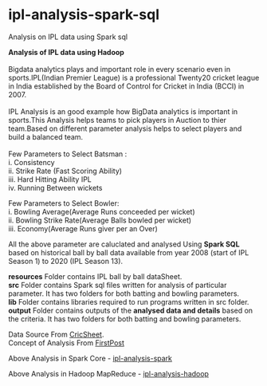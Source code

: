# ipl-analysis-spark-sql
Analysis on IPL data  using Spark sql

<b>Analysis of IPL data using Hadoop</b><br><br>
Bigdata analytics plays and important role in every scenario even in sports.IPL(Indian Premier League) is a professional Twenty20 cricket league in India established by the Board of Control for Cricket in India (BCCI) in 2007.
<br><br>
IPL Analysis is an good example how BigData analytics is important in sports.This Analysis helps teams to pick players in Auction to thier team.Based on different parameter analysis helps to select players and build a balanced team.<br><br>
Few Parameters to Select Batsman :<br>
i. Consistency <br>
ii. Strike Rate (Fast Scoring Ability)<br>
iii. Hard Hitting Ability  IPL<br>
iv. Running Between wickets<br>

Few Parameters to Select Bowler:<br>
i. Bowling Average(Average Runs conceeded per wicket) <br>
ii. Bowling Strike Rate(Average Balls bowled per wicket) <br>
iii. Economy(Average Runs giver per an Over) <br>

All the above parameter are caluclated and analysed Using <b>Spark SQL</b> based on historical ball by ball data available from year 2008 (start of IPL Season 1) to 2020 (IPL Season 13). 

<b>resources</b> Folder contains IPL ball by ball dataSheet.<br>
<b>src</b> Folder contains Spark sql files written for analysis of particular parameter. It has two folders for both batting and bowling parameters. <br>
<b>lib</b> Folder contains libraries required to run programs written in src folder.<br>
<b>output</b> Folder contains outputs of the <b>analysed data and details</b> based on the criteria. It has two folders for both batting and bowling parameters.  <br>

Data Source  From <a href="https://cricsheet.org/downloads/#experimental" target="_blank">CricSheet</a>.<br>
Concept of Analysis From <a href="https://www.firstpost.com/long-reads/ipl-and-big-data-analytics-a-match-made-in-heaven-4438611.html" target="_blank">FirstPost</a></br>

Above Analysis in Spark Core - <a href="https://github.com/durga-mahesh-333/ipl-analysis-spark" target="_blank">ipl-analysis-spark</a><br>

Above Analysis in Hadoop MapReduce - <a href="https://github.com/durga-mahesh-333/ipl-analysis-hadoop" target="_blank">ipl-analysis-hadoop</a><br>




